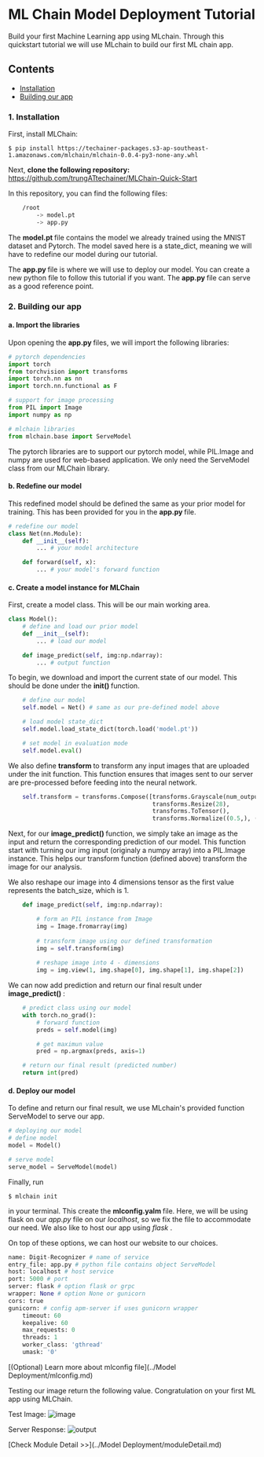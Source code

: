 # ML Chain Model Deployment Tutorial

Build your first Machine Learning app using MLchain. Through this quickstart tutorial we will
use MLchain to build our first ML chain app. 

## Contents

- [Installation]()
- [Building our app]()

### 1. Installation

First, install MLChain:

    $ pip install https://techainer-packages.s3-ap-southeast-1.amazonaws.com/mlchain/mlchain-0.0.4-py3-none-any.whl

Next, <b> clone the following repository: </b> https://github.com/trungATtechainer/MLChain-Quick-Start

In this repository, you can find the following files:

```bash    
    /root
        -> model.pt
        -> app.py
```

The <b> model.pt </b> file contains the model we already trained using the MNIST dataset and Pytorch.
The model saved here is a state_dict, meaning we will have to redefine our model during 
our tutorial.

The <b> app.py </b> file is where we will use to deploy our model. 
You can create a new python file to follow this tutorial if you want. 
The <b> app.py </b> file can serve as a good reference point.

### 2. Building our app

#### a. Import the libraries
Upon opening the <b> app.py </b> files, we will import the following libraries:

```python
# pytorch dependencies
import torch
from torchvision import transforms
import torch.nn as nn
import torch.nn.functional as F

# support for image processing
from PIL import Image
import numpy as np

# mlchain libraries
from mlchain.base import ServeModel
```

The pytorch libraries are to support our pytorch model, while PIL.Image and numpy are used for web-based application.
We only need the ServeModel class from our MLChain library.

#### b. Redefine our model
This redefined model should be defined the same as your prior model for training.
This has been provided for you in the <b> app.py </b> file. 

```python
# redefine our model
class Net(nn.Module):
    def __init__(self):
        ... # your model architecture

    def forward(self, x):
        ... # your model's forward function
```

#### c. Create a model instance for MLChain

First, create a model class. This will be our main working area. 

```python
class Model():
    # define and load our prior model
    def __init__(self):
        ... # load our model

    def image_predict(self, img:np.ndarray):
        ... # output function
```

To begin, we download and import the current state of our model. This should be done under the <b> init() </b> function.

```python
    # define our model
    self.model = Net() # same as our pre-defined model above

    # load model state_dict
    self.model.load_state_dict(torch.load('model.pt'))

    # set model in evaluation mode
    self.model.eval()
```

We also define <b> transform </b> to transform any input images that are uploaded under the init function.
This function ensures that images sent to our server are pre-processed before feeding into the neural network.

```python
    self.transform = transforms.Compose([transforms.Grayscale(num_output_channels=1),
                                         transforms.Resize(28),
                                         transforms.ToTensor(),
                                         transforms.Normalize((0.5,), (0.5,))])
```

Next, for our <b> image_predict() </b> function, we simply take an image as the input and return the corresponding
prediction of our model. This function start with turning our img input (originaly a numpy array) into 
a PIL.Image instance. This helps our transform function (defined above) transform the image for our analysis.

We also reshape our image into 4 dimensions tensor as the first value represents the batch_size, which is 1.

```python
    def image_predict(self, img:np.ndarray):

        # form an PIL instance from Image
        img = Image.fromarray(img)
    
        # transform image using our defined transformation
        img = self.transform(img)
    
        # reshape image into 4 - dimensions
        img = img.view(1, img.shape[0], img.shape[1], img.shape[2])
```

We can now add prediction and return our final result under <b> image_predict() </b>:
```python
    # predict class using our model
    with torch.no_grad():
        # forward function
        preds = self.model(img)

        # get maximun value
        pred = np.argmax(preds, axis=1)

    # return our final result (predicted number)
    return int(pred)
```

#### d. Deploy our model
To define and return our final result, we use MLchain's provided function
ServeModel to serve our app.

```python
# deploying our model
# define model
model = Model()

# serve model
serve_model = ServeModel(model)
```

Finally, run 

    $ mlchain init 

in your terminal. This create the <b> mlconfig.yalm </b> file. 
Here, we will be using flask on our <i> app.py </i> file on our <i> localhost</i>, so we fix the file to accommodate our need.
We also like to host our app using <i> flask </i>.

On top of these options, we can host our website to our choices.

```python
name: Digit-Recognizer # name of service
entry_file: app.py # python file contains object ServeModel
host: localhost # host service
port: 5000 # port
server: flask # option flask or grpc
wrapper: None # option None or gunicorn
cors: true
gunicorn: # config apm-server if uses gunicorn wrapper
    timeout: 60
    keepalive: 60
    max_requests: 0
    threads: 1
    worker_class: 'gthread'
    umask: '0'
```

[(Optional) Learn more about mlconfig file](../Model Deployment/mlconfig.md)

Testing our image return the following value. Congratulation on your first ML app using MLChain.

Test Image:
![image](http://i.imgur.com/aNIFpdQ.png)

Server Response:
![output](http://i.imgur.com/LN0xIUK.jpg)

[Check Module Detail >>](../Model Deployment/moduleDetail.md)